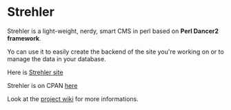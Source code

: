 Strehler
========

Strehler is a light-weight, nerdy, smart CMS in perl based on __Perl Dancer2 framework__.

Yo can use it to easily create the backend of the site you're working on or to manage the data in your database.

Here is [Strehler site](http://www.strehler-cms.org)

Strehler is on CPAN [here](http://search.cpan.org/dist/Strehler/)

Look at the [project wiki](https://github.com/cym0n/strehler/wiki) for more informations.

